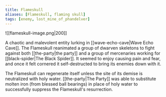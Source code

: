 ```yaml
---
title: Flameskull
aliases: [Flameskull, flaming skull]
tags: [enemy, lost_mine_of_phandelver]
---
```

![[flameskull-image.png|200]]

A chaotic and malevolent entity lurking in [[wave-echo-cave|Wave Echo Cave]]. The Flameskull reanimated a group of dwarven skeletons to fight against both [[the-party|the party]] and a group of mercenaries working for [[black-spider|The Black Spider]]. It seemed to enjoy causing pain and fear, and once it felt cornered it self-destructed to bring its enemies down with it.

The Flameskull can regenerate itself unless the site of its demise is neutralized with holy water. [[the-party|The Party]] was able to substitute molten iron (from blessed ball bearings) in place of holy water to successfully suppress the Flameskull's resurrection.